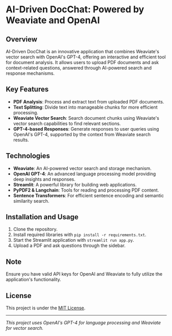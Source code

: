 # AI-Driven DocChat: Powered by Weaviate and OpenAI

## Overview
AI-Driven DocChat is an innovative application that combines Weaviate's vector search with OpenAI's GPT-4, offering an interactive and efficient tool for document analysis. It allows users to upload PDF documents and ask context-related questions, answered through AI-powered search and response mechanisms.

## Key Features
- **PDF Analysis**: Process and extract text from uploaded PDF documents.
- **Text Splitting**: Divide text into manageable chunks for more efficient processing.
- **Weaviate Vector Search**: Search document chunks using Weaviate's vector search capabilities to find relevant sections.
- **GPT-4-based Responses**: Generate responses to user queries using OpenAI's GPT-4, supported by the context from Weaviate search results.

## Technologies
- **Weaviate**: An AI-powered vector search and storage mechanism.
- **OpenAI GPT-4**: An advanced language processing model providing deep insights and responses.
- **Streamlit**: A powerful library for building web applications.
- **PyPDF2 & Langchain**: Tools for reading and processing PDF content.
- **Sentence Transformers**: For efficient sentence encoding and semantic similarity search.

## Installation and Usage
1. Clone the repository.
2. Install required libraries with `pip install -r requirements.txt`.
3. Start the Streamlit application with `streamlit run app.py`.
4. Upload a PDF and ask questions through the sidebar.

## Note
Ensure you have valid API keys for OpenAI and Weaviate to fully utilize the application's functionality.

## License
This project is under the [MIT License](LICENSE).

---

*This project uses OpenAI's GPT-4 for language processing and Weaviate for vector search.*
